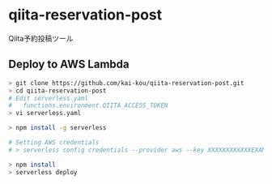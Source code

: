 # qiita-reservation-post

Qiita予約投稿ツール  

## Deploy to AWS Lambda

```sh
> git clone https://github.com/kai-kou/qiita-reservation-post.git
> cd qiita-reservation-post
# Edit serverless.yaml
#   functions.environment.QIITA_ACCESS_TOKEN
> vi serverless.yaml

> npm install -g serverless

# Setting AWS credentials
# > serverless config credentials --provider aws --key XXXXXXXXXXXXEXAMPLE --secret XXXXXXXXXXXXXXXXXXXXXXXXXXXXXXEXAMPLE

> npm install
> serverless deploy
```
